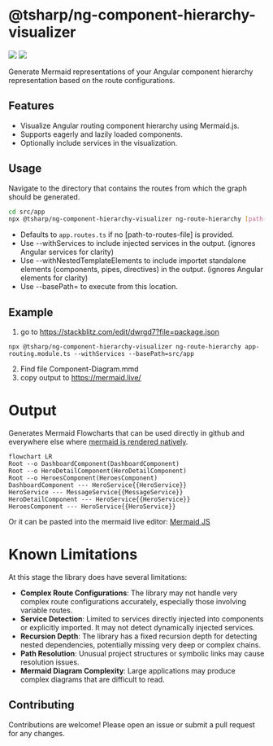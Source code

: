 # @tsharp/ng-component-hierarchy-visualizer

<a href="https://www.npmjs.com/package/@tsharp/ng-component-hierarchy-visualizer" rel="nofollow"><img src="https://img.shields.io/npm/v/@tsharp/ng-component-hierarchy-visualizer.svg?style=flat-square" style="max-width: 100%;"></a>
<a href="https://github.com/timonkrebs/ng-component-hierarchy-visualizer/actions/workflows/node.js.yml" rel="nofollow"><img src="https://img.shields.io/github/actions/workflow/status/timonkrebs/ng-component-hierarchy-visualizer/node.js.yml?style=flat-square" style="max-width: 100%;"></a>

Generate Mermaid representations of your Angular component hierarchy representation based on the route configurations.

## Features

- Visualize Angular routing component hierarchy using Mermaid.js.
- Supports eagerly and lazily loaded components.
- Optionally include services in the visualization.

## Usage
Navigate to the directory that contains the routes from which the graph should be generated.

```bash
cd src/app
npx @tsharp/ng-component-hierarchy-visualizer ng-route-hierarchy [path-to-routes-file] --withServices
```
- Defaults to `app.routes.ts` if no [path-to-routes-file] is provided.
- Use --withServices to include injected services in the output. (ignores Angular services for clarity)
- Use --withNestedTemplateElements to include importet standalone elements (components, pipes, directives) in the output. (ignores Angular elements for clarity)
- Use --basePath=<relativePathfromCwd> to execute from this location.

## Example
1. go to https://stackblitz.com/edit/dwrgd7?file=package.json
```
npx @tsharp/ng-component-hierarchy-visualizer ng-route-hierarchy app-routing.module.ts --withServices --basePath=src/app
```
2. Find file Component-Diagram.mmd
3. copy output to https://mermaid.live/

# Output
Generates Mermaid Flowcharts that can be used directly in github and everywhere else where [mermaid is rendered natively](https://mermaid.js.org/ecosystem/integrations-community.html#community-integrations).

```mermaid
flowchart LR
Root --o DashboardComponent(DashboardComponent)
Root --o HeroDetailComponent(HeroDetailComponent)
Root --o HeroesComponent(HeroesComponent)
DashboardComponent --- HeroService{{HeroService}}
HeroService --- MessageService{{MessageService}}
HeroDetailComponent --- HeroService{{HeroService}}
HeroesComponent --- HeroService{{HeroService}}
```
Or it can be pasted into the mermaid live editor:
[Mermaid JS](https://mermaid.live/edit#pako:eNqNkU1PhDAQhv8KmRMmsNktHyU9mBg5ePC2N6mHEboLEVpSiroS_rt1dV0UkvU27zPTZybpALkqBDDY1eo1L1EbLm_a9lY1rZJCGpJN06Pj-9dOil35pFAXP9ydo6vLnjuhVSoMVvVZtMD-aRLdb8skW8P8wGyOzrKt0C9VLtxJbSULx2UL7Etzr3I0lZLuqfgWTO7K_uRL-7kEDxqhG6wK-2UDl47DwZSiERyYLQvUzxy4HO0c9kZtDzIHZnQvPNCq35en0LcFGpFWuNfYANth3VnaogQ2wBswP0nIKgxCmlAaJDENAw8OwCKyspHQMCaWbsjowbtSVmCHoyCi63gdBsS-2xxlD8fe58bxAyrP17w)

# Known Limitations
At this stage the library does have several limitations:

- **Complex Route Configurations**: The library may not handle very complex route configurations accurately, especially those involving variable routes.
- **Service Detection**: Limited to services directly injected into components or explicitly imported. It may not detect dynamically injected services.
- **Recursion Depth**: The library has a fixed recursion depth for detecting nested dependencies, potentially missing very deep or complex chains.
- **Path Resolution**: Unusual project structures or symbolic links may cause resolution issues.
- **Mermaid Diagram Complexity**: Large applications may produce complex diagrams that are difficult to read.

## Contributing
Contributions are welcome! Please open an issue or submit a pull request for any changes.
